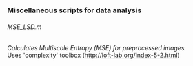 ### Miscellaneous scripts for data analysis

###### MSE_LSD.m
_Calculates Multiscale Entropy (MSE) for preprocessed images._ <br />
Uses 'complexity' toolbox (http://loft-lab.org/index-5-2.html) <br />
